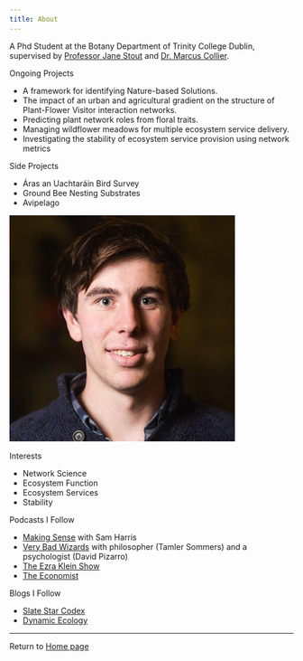 ```yaml
---
title: About
---
```


A Phd Student at the Botany Department of Trinity College Dublin, supervised by [Professor Jane Stout](https://www.tcd.ie/Botany/people/stoutj/) and [Dr. Marcus Collier](https://www.tcd.ie/Botany/people/colliema/).

Ongoing Projects
* A framework for identifying Nature-based Solutions.
* The impact of an urban and agricultural gradient on the structure of Plant-Flower Visitor interaction networks.
* Predicting plant network roles from floral traits.
* Managing wildflower meadows for multiple ecosystem service delivery.
* Investigating the stability of ecosystem service provision using network metrics

Side Projects
* Áras an Uachtaráin Bird Survey
* Ground Bee Nesting Substrates
* Avipelago


![alt text](profile.jpg)

Interests

* Network Science
* Ecosystem Function
* Ecosystem Services
* Stability

Podcasts I Follow

* [Making Sense](https://samharris.org/podcast/) with Sam Harris
* [Very Bad Wizards](https://verybadwizards.fireside.fm/) with philosopher (Tamler Sommers) and a psychologist (David Pizarro)
* [The Ezra Klein Show](https://www.vox.com/ezra-klein-show-podcast)
* [The Economist](https://www.economist.com/podcasts/)

Blogs I Follow

* [Slate Star Codex](https://slatestarcodex.com/)
* [Dynamic Ecology](https://dynamicecology.wordpress.com/)

***

Return to [Home page](index.html)
